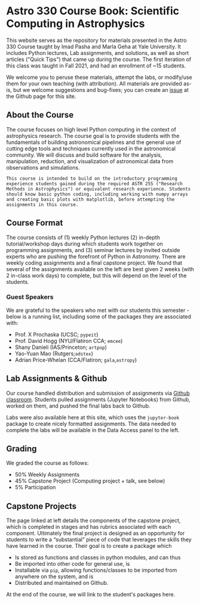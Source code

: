 # Astro 330 Course Book: Scientific Computing in Astrophysics 
This website serves as the repository for materials presented in the Astro 330 Course taught by Imad Pasha and Marla Geha at Yale University. It includes Python lectures, Lab assignments, and solutions, as well as short articles ("Quick Tips") that came up during the course. The first iteration of this class was taught in Fall 2021, and had an enrollment of ~15 students.

We welcome you to peruse these materials, attempt the labs, or modify/use them for your own teaching (with attribution). All materials are provided as-is, but we welcome suggestions and bug-fixes; you can create an [issue](https://github.com/Astro-330/Astro-330.github.io/issues) at the Github page for this site. 

## About the Course
The course focuses on high level Python computing in the context of astrophysics research. The course goal is to provide students with the fundamentals of building astronomical pipelines and the general use of cutting edge tools and techniques currently used in the astronomical community. We will discuss and build software for the analysis, manipulation, reduction, and visualization of astronomical data from observations and simulations.

```{note}
This course is intended to build on the introductory programming experience students gained during the required ASTR 255 ("Research Methods in Astrophysics") or equivalent research experience. Students should know basic python coding, including working with numpy arrays and creating basic plots with matplotlib, before attempting the assignments in this course.   
```

## Course Format
The course consists of (1) weekly Python lectures (2) in-depth tutorial/workshop days during which students work together on programming assignments, and (3) seminar lectures by invited outside experts who are pushing the forefront of Python in Astronomy.  There are weekly coding assignments and a final capstone project. We found that several of the assignments available on the left are best given 2 weeks (with 2 in-class work days) to complete, but this will depend on the level of the students. 

### Guest Speakers 

We are grateful to the speakers who met with our students this semester - below is a running list, including some of the packages they are associated with:
- Prof. X Prochaska (UCSC; `pypeit`)
- Prof. David Hogg (NYU/Flatiron CCA; `emcee`)
- Shany Danieli (IAS/Princeton; `artpop`)
- Yao-Yuan Mao (Rutgers;`adstex`)
- Adrian Price-Whelan (CCA/Flatiron; `gala`,`astropy`)


## Lab Assignments & Github

Our course handled distribution and submission of assignments via [Github classroom](https://classroom.github.com/). Students pulled assignments (Jupyter Notebooks) from Github, worked on them, and pushed the final labs back to Github. 

Labs were also available here at this site, which uses the `jupyter-book` package to create nicely formatted assignments. The data needed to complete the labs will be available in the Data Access panel to the left.

## Grading

We graded the course as follows:
- 50% Weekly Assignments
- 45% Capstone Project (Computing project + talk, see below)
- 5%   Participation

## Capstone Projects
The page linked at left details the components of the capstone project, which is completed in stages and has rubrics associated with each component. Ultimately the final project is designed as an opportunity for students to write a “substantial” piece of code that leverages the skills they have learned in the course. Their goal is to create a package which 
- Is stored as functions and classes  in python modules, and can thus
- Be imported into other code for general use, is
- Installable via `pip`, allowing functions/classes to be imported from anywhere on the system, and is 
- Distributed and maintained on Github.

At the end of the course, we will link to the student's packages here.




